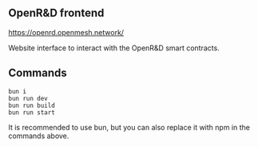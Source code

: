 ## OpenR&D frontend

https://openrd.openmesh.network/

Website interface to interact with the OpenR&D smart contracts.

## Commands

```
bun i
bun run dev
bun run build
bun run start
```

It is recommended to use bun, but you can also replace it with npm in the commands above.
